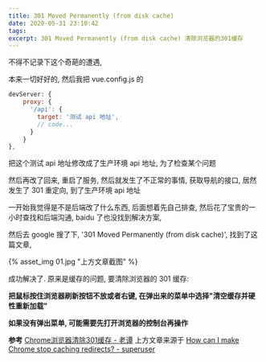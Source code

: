 ```yaml
---
title: 301 Moved Permanently (from disk cache)
date: 2020-05-31 23:10:42
tags:
excerpt: 301 Moved Permanently (from disk cache) 清除浏览器的301缓存
---
```


不得不记录下这个奇葩的遭遇,

本来一切好好的, 然后我把 vue.config.js 的

```js
devServer: {
    proxy: {
      '/api': {
        target: '测试 api 地址',
        // code...
      }
    }
},
```

把这个测试 api 地址修改成了生产环境 api 地址, 为了检查某个问题

然后再改了回来, 重启了服务, 然后就发生了不正常的事情, 获取导航的接口, 居然发生了 301 重定向, 到了生产环境 api 地址

一开始我觉得是不是后端改了什么东西, 后面想着先自己排查, 然后花了宝贵的一小时查找和后端沟通, baidu 了也没找到解决方案,

然后去 google 搜了下, '301 Moved Permanently (from disk cache)', 找到了这篇文章,

{% asset_img 01.jpg "上方文章截图" %}

成功解决了. 原来是缓存的问题, 要清除浏览器的 301 缓存:

**把鼠标按住浏览器刷新按钮不放或者右键, 在弹出来的菜单中选择"清空缓存并硬性重新加载"**

**如果没有弹出菜单, 可能需要先打开浏览器的控制台再操作**

**参考**
[Chrome浏览器清除301缓存 - 老谭](https://laotan.net/clear-chrome-301-disk-cache/)
上方文章来源于
[How can I make Chrome stop caching redirects? - superuser](https://superuser.com/questions/304589/how-can-i-make-chrome-stop-caching-redirects)